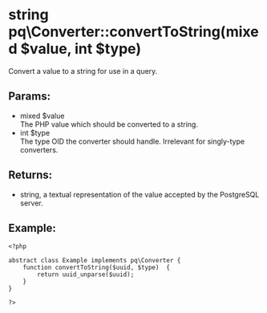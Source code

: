 # string pq\Converter::convertToString(mixed $value, int $type)

Convert a value to a string for use in a query.

## Params:

* mixed $value  
  The PHP value which should be converted to a string.
* int $type  
  The type OID the converter should handle. Irrelevant for singly-type converters.

## Returns:

* string, a textual representation of the value accepted by the PostgreSQL server.

## Example:

	<?php
	
	abstract class Example implements pq\Converter {
		function convertToString($uuid, $type)  {
			return uuid_unparse($uuid);
		}
	}
	
	?>
